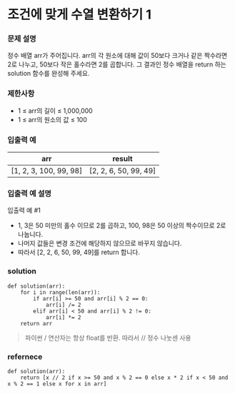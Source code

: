# 조건에 맞게 수열 변환하기 1

### 문제 설명
정수 배열 arr가 주어집니다. arr의 각 원소에 대해 값이 50보다 크거나 같은 짝수라면 2로 나누고, 50보다 작은 홀수라면 2를 곱합니다. 그 결과인 정수 배열을 return 하는 solution 함수를 완성해 주세요.

### 제한사항
* 1 ≤ arr의 길이 ≤ 1,000,000
* 1 ≤ arr의 원소의 값 ≤ 100

### 입출력 예
|arr|	result|
|---|---|
|[1, 2, 3, 100, 99, 98]|	[2, 2, 6, 50, 99, 49]|

### 입출력 예 설명
입출력 예 #1
* 1, 3은 50 미만의 홀수 이므로 2를 곱하고, 100, 98은 50 이상의 짝수이므로 2로 나눕니다.
* 나머지 값들은 변경 조건에 해당하지 않으므로 바꾸지 않습니다.
* 따라서 [2, 2, 6, 50, 99, 49]를 return 합니다.

### solution
```
def solution(arr):
    for i in range(len(arr)):
        if arr[i] >= 50 and arr[i] % 2 == 0:
            arr[i] /= 2
        elif arr[i] < 50 and arr[i] % 2 != 0:
            arr[i] *= 2
    return arr
```
> 파이썬 / 연산자는 항상 float를 반환. 따라서 // 정수 나눗센 사용 

### refernece
```
def solution(arr):
    return [x // 2 if x >= 50 and x % 2 == 0 else x * 2 if x < 50 and x % 2 == 1 else x for x in arr]
```